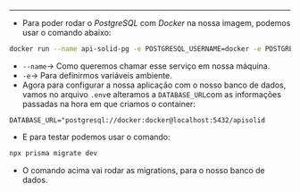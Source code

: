 ___
- Para poder rodar o *PostgreSQL* com *Docker* na nossa imagem, podemos usar o comando abaixo:
```zsh
docker run --name api-solid-pg -e POSTGRESQL_USERNAME=docker -e POSTGRESQL_PASSWORD=docker -e POSTGRESQL_DATABASE=apisolid -p 5432:5432 bitnami/postgresql
```
- `--name`-> Como queremos chamar esse serviço em nossa máquina.
- `-e`-> Para definirmos variáveis ambiente.
- Agora para configurar a nossa aplicação com o nosso banco de dados, vamos no arquivo `.env`e alteramos a `DATABASE_URL`com as informações passadas na hora em que criamos o container:
```.env
DATABASE_URL="postgresql://docker:docker@localhost:5432/apisolid
```
- E para testar podemos usar o comando:
```zsh
npx prisma migrate dev
```
- O comando acima vai rodar as migrations, para o nosso banco de dados.